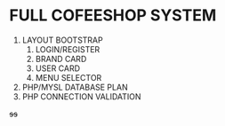 # FULL COFEESHOP SYSTEM

1. LAYOUT BOOTSTRAP
   1. LOGIN/REGISTER
   2. BRAND CARD
   3. USER CARD
   4. MENU SELECTOR
2. PHP/MYSL DATABASE PLAN
3. PHP CONNECTION VALIDATION

~~ss~~
